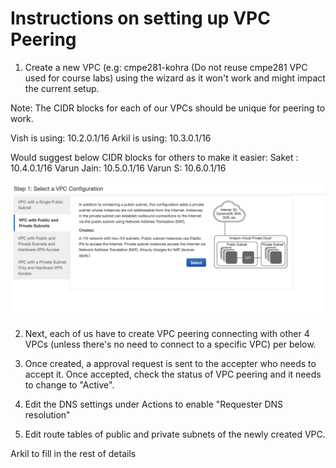 # Instructions on setting up VPC Peering

1. Create a new VPC (e.g: cmpe281-kohra (Do not reuse cmpe281 VPC used for course labs) using the wizard as it won't work and might impact the current setup.

Note: The CIDR blocks for each of our VPCs should be unique for peering to work. 

Vish is using: 10.2.0.1/16
Arkil is using: 10.3.0.1/16

Would suggest below CIDR blocks for others to make it easier:
Saket : 10.4.0.1/16
Varun Jain: 10.5.0.1/16
Varun S: 10.6.0.1/16

![](1.png)

2. Next, each of us have to create VPC peering connecting with other 4 VPCs (unless there's no need to connect to a specific VPC) per below.

3. Once created, a approval request is sent to the accepter who needs to accept it. Once accepted, check the status of VPC peering and it needs to change to "Active".


4. Edit the DNS settings under Actions to enable "Requester DNS resolution"

5. Edit route tables of public and private subnets of the newly created VPC.

Arkil to fill in the rest of details





